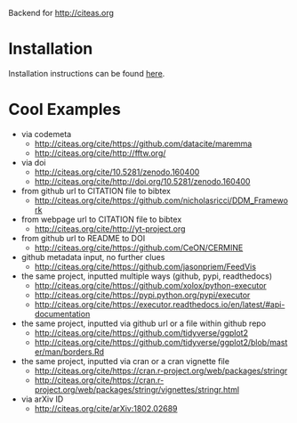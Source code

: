 Backend for http://citeas.org

Installation
============

Installation instructions can be found [here](/installation.md).

Cool Examples
=============

- via codemeta
  - http://citeas.org/cite/https://github.com/datacite/maremma
  - http://citeas.org/cite/http://fftw.org/
- via doi
  - http://citeas.org/cite/10.5281/zenodo.160400
  - http://citeas.org/cite/http://doi.org/10.5281/zenodo.160400
- from github url to CITATION file to bibtex
  - http://citeas.org/cite/https://github.com/nicholasricci/DDM_Framework
- from webpage url to CITATION file to bibtex
  - http://citeas.org/cite/http://yt-project.org
- from github url to README to DOI
  - http://citeas.org/cite/https://github.com/CeON/CERMINE
- github metadata input, no further clues
  - http://citeas.org/cite/https://github.com/jasonpriem/FeedVis
- the same project, inputted multiple ways (github, pypi, readthedocs)
  - http://citeas.org/cite/https://github.com/xolox/python-executor
  - http://citeas.org/cite/https://pypi.python.org/pypi/executor
  - http://citeas.org/cite/https://executor.readthedocs.io/en/latest/#api-documentation
- the same project, inputted via github url or a file within github repo
  - http://citeas.org/cite/https://github.com/tidyverse/ggplot2
  - http://citeas.org/cite/https://github.com/tidyverse/ggplot2/blob/master/man/borders.Rd
- the same project, inputted via cran or a cran vignette file 
  - http://citeas.org/cite/https://cran.r-project.org/web/packages/stringr
  - http://citeas.org/cite/https://cran.r-project.org/web/packages/stringr/vignettes/stringr.html
- via arXiv ID
  - http://citeas.org/cite/arXiv:1802.02689